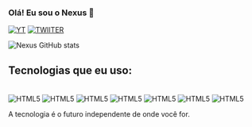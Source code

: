 ### Olá! Eu sou o Nexus 🙂

[![YT](https://img.shields.io/badge/YouTube-FF0000?style=for-the-badge&logo=youtube&logoColor=white)](https://www.youtube.com/channel/UCzJ_wD4rjeViSjQ2mXyXA_g)
[![TWIITER](https://img.shields.io/badge/Twitter-1DA1F2?style=for-the-badge&logo=twitter&logoColor=white)](https://twitter.com/ynexusjs)

![Nexus GitHub stats](https://github-readme-stats.vercel.app/api?username=NexusJS&show_icons=true&theme=gruvbox)


## Tecnologias que eu uso:

<div style="display: inline-block"> <br/>
    <img align="center" alt="HTML5" src="https://img.shields.io/badge/Java-ED8B00?style=for-the-badge&logo=java&logoColor=white"/>
    <img align="center" alt="HTML5" src="https://img.shields.io/badge/MySQL-005C84?style=for-the-badge&logo=mysql&logoColor=white"/>
    <img align="center" alt="HTML5" src="https://img.shields.io/badge/SQLite-07405E?style=for-the-badge&logo=sqlite&logoColor=white"/>
    <img align="center" alt="HTML5" src="https://img.shields.io/badge/redis-%23DD0031.svg?&style=for-the-badge&logo=redis&logoColor=white"/>
    <img align="center" alt="HTML5" src="https://img.shields.io/badge/Spring-6DB33F?style=for-the-badge&logo=spring&logoColor=white"/>
    <img align="center" alt="HTML5" src="https://img.shields.io/badge/HTML5-E34F26?style=for-the-badge&logo=html5&logoColor=white"/>
    <img align="center" alt="HTML5" src="https://img.shields.io/badge/CSS3-1572B6?style=for-the-badge&logo=css3&logoColor=white"/>
</div><br/>

A tecnologia é o futuro independente de onde você for.
